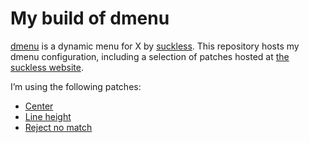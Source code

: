 # My build of dmenu

[dmenu](https://dmenu.suckless.org/) is a dynamic menu for X by
[suckless](https://suckless.org).  This repository hosts my dmenu
configuration, including a selection of patches hosted at [the
suckless website](https://dmenu.suckless.org/patches/).

I’m using the following patches:

- [Center](https://tools.suckless.org/dmenu/patches/center/)
- [Line height](https://tools.suckless.org/dmenu/patches/line-height/)
- [Reject no match](https://tools.suckless.org/dmenu/patches/reject-no-match/)
